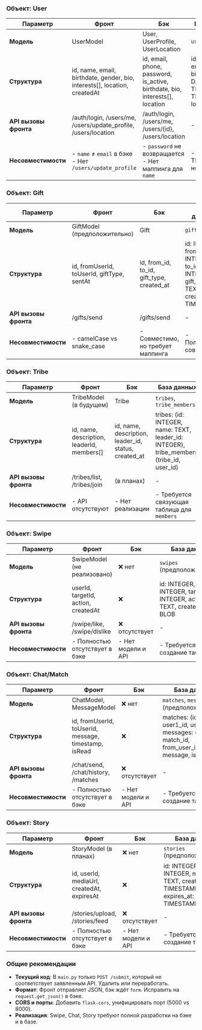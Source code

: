 ### Объект: User
| **Параметр**         | **Фронт**                                                                 | **Бэк**                                                                 | **База данных**                                   |
|----------------------|---------------------------------------------------------------------------|------------------------------------------------------------------------|--------------------------------------------------|
| **Модель**           | UserModel                                                                | User, UserProfile, UserLocation                                       | `users`                                          |
| **Структура**        | id, name, email, birthdate, gender, bio, interests[], location, createdAt | id, email, phone, password, is_active, birthdate, bio, interests[], location | id: INTEGER, email: TEXT, birthdate: DATE, bio: TEXT, interests: TEXT, lat: REAL, lon: REAL |
| **API вызовы фронта**| /auth/login, /users/me, /users/update_profile, /users/location           | /auth/login, /users/me, /users/{id}, /users/location                  | -                                                |
| **Несовместимости**  | - `name` ≠ `email` в бэке<br>- Нет `/users/update_profile`              | - `password` не возвращается<br>- Нет маппинга для `name`             | - `interests` как TEXT, лучше нормализовать      |

### Объект: Gift
| **Параметр**         | **Фронт**                                                                 | **Бэк**                                                                 | **База данных**                                   |
|----------------------|---------------------------------------------------------------------------|------------------------------------------------------------------------|--------------------------------------------------|
| **Модель**           | GiftModel (предположительно)                                             | Gift                                                                  | `gifts`                                          |
| **Структура**        | id, fromUserId, toUserId, giftType, sentAt                               | id, from_id, to_id, gift_type, created_at                             | id: INTEGER, from_id: INTEGER, to_id: INTEGER, gift_type: TEXT, created_at: TIMESTAMP |
| **API вызовы фронта**| /gifts/send                                                             | /gifts/send                                                           | -                                                |
| **Несовместимости**  | - camelCase vs snake_case                                               | - Совместимо, но требует маппинга                                     | - Полностью совместимо                           |

### Объект: Tribe
| **Параметр**         | **Фронт**                                                                 | **Бэк**                                                                 | **База данных**                                   |
|----------------------|---------------------------------------------------------------------------|------------------------------------------------------------------------|--------------------------------------------------|
| **Модель**           | TribeModel (в будущем)                                                  | Tribe                                                                 | `tribes`, `tribe_members`                        |
| **Структура**        | id, name, description, leaderId, members[]                              | id, name, description, leader_id, status, created_at                  | tribes: (id: INTEGER, name: TEXT, leader_id: INTEGER), tribe_members: (tribe_id, user_id) |
| **API вызовы фронта**| /tribes/list, /tribes/join                                              | (в планах)                                                            | -                                                |
| **Несовместимости**  | - API отсутствуют                                                      | - Нет реализации                                                     | - Требуется связующая таблица для `members`      |

### Объект: Swipe
| **Параметр**         | **Фронт**                                                                 | **Бэк**                                                                 | **База данных**                                   |
|----------------------|---------------------------------------------------------------------------|------------------------------------------------------------------------|--------------------------------------------------|
| **Модель**           | SwipeModel (не реализовано)                                             | ❌ нет                                                                | `swipes` (предположительно)                      |
| **Структура**        | userId, targetId, action, createdAt                                     | ❌                                                                    | id: INTEGER, user_id: INTEGER, target_id: INTEGER, action: TEXT, created_at: BLOB |
| **API вызовы фронта**| /swipe/like, /swipe/dislike                                             | ❌ отсутствует                                                        | -                                                |
| **Несовместимости**  | - Полностью отсутствует в бэке                                         | - Нет модели и API                                                   | - Требуется создание таблицы                     |

### Объект: Chat/Match
| **Параметр**         | **Фронт**                                                                 | **Бэк**                                                                 | **База данных**                                   |
|----------------------|---------------------------------------------------------------------------|------------------------------------------------------------------------|--------------------------------------------------|
| **Модель**           | ChatModel, MessageModel                                                 | ❌ нет                                                                | `matches`, `messages` (предположительно)         |
| **Структура**        | id, fromUserId, toUserId, message, timestamp, isRead                    | ❌                                                                    | matches: (id, user1_id, user2_id), messages: (id, match_id, from_user_id, message, is_read) |
| **API вызовы фронта**| /chat/send, /chat/history, /matches                                     | ❌ отсутствует                                                        | -                                                |
| **Несовместимости**  | - Полностью отсутствует в бэке                                         | - Нет модели и API                                                   | - Требуется создание таблиц                      |

### Объект: Story
| **Параметр**         | **Фронт**                                                                 | **Бэк**                                                                 | **База данных**                                   |
|----------------------|---------------------------------------------------------------------------|------------------------------------------------------------------------|--------------------------------------------------|
| **Модель**           | StoryModel (в планах)                                                  | ❌ нет                                                                | `stories` (предположительно)                     |
| **Структура**        | id, userId, mediaUrl, createdAt, expiresAt                              | ❌                                                                    | id: INTEGER, user_id: INTEGER, media_url: TEXT, created_at: TIMESTAMP, expires_at: TIMESTAMP |
| **API вызовы фронта**| /stories/upload, /stories/feed                                          | ❌ отсутствует                                                        | -                                                |
| **Несовместимости**  | - Полностью отсутствует в бэке                                         | - Нет модели и API                                                   | - Требуется создание таблицы                     |

### Общие рекомендации
- **Текущий код**: В `main.py` только `POST /submit`, который не соответствует заявленным API. Удалить или переработать.
- **Формат**: Фронт отправляет JSON, бэк ждёт `form`. Исправить на `request.get_json()` в бэке.
- **CORS и порты**: Добавить `flask-cors`, унифицировать порт (5000 vs 8000).
- **Реализация**: Swipe, Chat, Story требуют полной разработки на бэке и в базе.